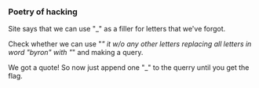 <div><h3>Poetry of hacking</h3><p>Site says that we can use "_" as a filler for letters that we've forgot.</p>
<p>Check whether we can use "<em>" it w/o any other letters replacing all letters in word "byron" with "</em>" and making a query. </p>
<p>We got a quote! So now just append one "_" to the querry until you get the flag.</p></div>
